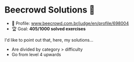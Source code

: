 # Beecrowd Solutions 🐝

* 👤 Profile: www.beecrowd.com.br/judge/en/profile/698004
* 🏆 Goal: **405/1000 solved exercises**

I'd like to point out that, here, my solutions...

* Are divided by category > difficulty
* Go from level 4 upwards
